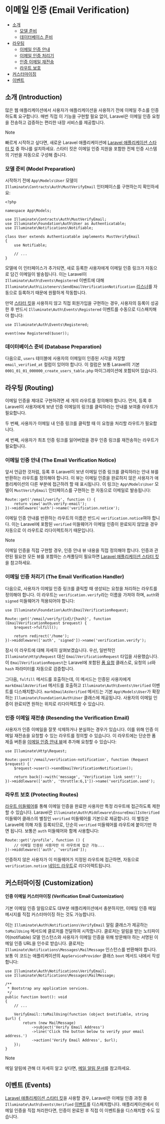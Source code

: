 # 이메일 인증 (Email Verification)

- [소개](#introduction)
    - [모델 준비](#model-preparation)
    - [데이터베이스 준비](#database-preparation)
- [라우팅](#verification-routing)
    - [이메일 인증 안내](#the-email-verification-notice)
    - [이메일 인증 처리기](#the-email-verification-handler)
    - [인증 이메일 재전송](#resending-the-verification-email)
    - [라우트 보호](#protecting-routes)
- [커스터마이징](#customization)
- [이벤트](#events)

<a name="introduction"></a>
## 소개 (Introduction)

많은 웹 애플리케이션에서 사용자가 애플리케이션을 사용하기 전에 이메일 주소를 인증하도록 요구합니다. 매번 직접 이 기능을 구현할 필요 없이, Laravel은 이메일 인증 요청을 전송하고 검증하는 편리한 내장 서비스를 제공합니다.

> [!NOTE]  
> 빠르게 시작하고 싶다면, 새로운 Laravel 애플리케이션에 [Laravel 애플리케이션 스타터 킷](/docs/11.x/starter-kits) 중 하나를 설치하세요. 스타터 킷은 이메일 인증 지원을 포함한 전체 인증 시스템의 기반을 자동으로 구성해 줍니다.

<a name="model-preparation"></a>
### 모델 준비 (Model Preparation)

시작하기 전에 `App\Models\User` 모델이 `Illuminate\Contracts\Auth\MustVerifyEmail` 인터페이스를 구현하는지 확인하세요:

```
<?php

namespace App\Models;

use Illuminate\Contracts\Auth\MustVerifyEmail;
use Illuminate\Foundation\Auth\User as Authenticatable;
use Illuminate\Notifications\Notifiable;

class User extends Authenticatable implements MustVerifyEmail
{
    use Notifiable;

    // ...
}
```

모델에 이 인터페이스가 추가되면, 새로 등록한 사용자에게 이메일 인증 링크가 자동으로 담긴 이메일이 발송됩니다. 이는 Laravel이 `Illuminate\Auth\Events\Registered` 이벤트에 대해 `Illuminate\Auth\Listeners\SendEmailVerificationNotification` [리스너](/docs/11.x/events)를 자동으로 등록하기 때문에 원활하게 작동합니다.

만약 [스타터 킷](/docs/11.x/starter-kits)을 사용하지 않고 직접 회원가입을 구현하는 경우, 사용자의 등록이 성공한 후 반드시 `Illuminate\Auth\Events\Registered` 이벤트를 수동으로 디스패치해야 합니다:

```
use Illuminate\Auth\Events\Registered;

event(new Registered($user));
```

<a name="database-preparation"></a>
### 데이터베이스 준비 (Database Preparation)

다음으로, `users` 테이블에 사용자의 이메일이 인증된 시각을 저장할 `email_verified_at` 컬럼이 있어야 합니다. 이 컬럼은 보통 Laravel의 기본 `0001_01_01_000000_create_users_table.php` 마이그레이션에 포함되어 있습니다.

<a name="verification-routing"></a>
## 라우팅 (Routing)

이메일 인증을 제대로 구현하려면 세 개의 라우트를 정의해야 합니다. 먼저, 등록 후 Laravel이 사용자에게 보낸 인증 이메일의 링크를 클릭하라는 안내를 보여줄 라우트가 필요합니다.

두 번째, 사용자가 이메일 내 인증 링크를 클릭할 때 이 요청을 처리할 라우트가 필요합니다.

세 번째, 사용자가 최초 인증 링크를 잃어버렸을 경우 인증 링크를 재전송하는 라우트가 필요합니다.

<a name="the-email-verification-notice"></a>
### 이메일 인증 안내 (The Email Verification Notice)

앞서 언급한 것처럼, 등록 후 Laravel이 보낸 이메일 인증 링크를 클릭하라는 안내 뷰를 반환하는 라우트를 정의해야 합니다. 이 뷰는 이메일 인증을 완료하지 않은 사용자가 애플리케이션의 다른 부분에 접근하려 할 때 표시됩니다. 이 링크는 `App\Models\User` 모델이 `MustVerifyEmail` 인터페이스를 구현하는 한 자동으로 이메일로 발송됩니다:

```
Route::get('/email/verify', function () {
    return view('auth.verify-email');
})->middleware('auth')->name('verification.notice');
```

이메일 인증 안내를 반환하는 라우트의 이름은 반드시 `verification.notice`여야 합니다. 이는 Laravel에 포함된 `verified` 미들웨어가 이메일 인증이 완료되지 않았을 경우 자동으로 이 라우트로 리다이렉트하기 때문입니다.

> [!NOTE]  
> 이메일 인증을 직접 구현할 경우, 인증 안내 뷰 내용을 직접 정의해야 합니다. 인증과 관련된 필요한 모든 뷰를 포함하는 스캐폴딩이 필요하면 [Laravel 애플리케이션 스타터 킷](/docs/11.x/starter-kits)을 참고하세요.

<a name="the-email-verification-handler"></a>
### 이메일 인증 처리기 (The Email Verification Handler)

다음으로, 사용자가 이메일 인증 링크를 클릭할 때 생성되는 요청을 처리하는 라우트를 정의해야 합니다. 이 라우트는 `verification.verify`라는 이름을 가져야 하며, `auth`와 `signed` 미들웨어가 적용되어야 합니다:

```
use Illuminate\Foundation\Auth\EmailVerificationRequest;

Route::get('/email/verify/{id}/{hash}', function (EmailVerificationRequest $request) {
    $request->fulfill();

    return redirect('/home');
})->middleware(['auth', 'signed'])->name('verification.verify');
```

잠시 이 라우트에 대해 자세히 살펴보겠습니다. 우선, 일반적인 `Illuminate\Http\Request` 대신 `EmailVerificationRequest` 타입을 사용했습니다. 이 `EmailVerificationRequest`는 Laravel에 포함된 [폼 요청](/docs/11.x/validation#form-request-validation) 클래스로, 요청의 `id`와 `hash` 파라미터를 자동으로 검증합니다.

그다음, `fulfill` 메서드를 호출하는데, 이 메서드는 인증된 사용자에게 `markEmailAsVerified` 메서드를 호출하고 `Illuminate\Auth\Events\Verified` 이벤트를 디스패치합니다. `markEmailAsVerified` 메서드는 기본 `App\Models\User`가 확장하는 `Illuminate\Foundation\Auth\User` 클래스에 제공됩니다. 사용자의 이메일 인증이 완료되면 원하는 위치로 리다이렉트할 수 있습니다.

<a name="resending-the-verification-email"></a>
### 인증 이메일 재전송 (Resending the Verification Email)

사용자가 인증 이메일을 잘못 삭제하거나 분실하는 경우가 있습니다. 이를 위해 인증 이메일 재전송을 요청할 수 있는 라우트를 정의할 수 있습니다. 이 라우트에는 단순한 폼 제출 버튼을 [이메일 인증 안내 뷰](#the-email-verification-notice)에 추가해 요청할 수 있습니다:

```
use Illuminate\Http\Request;

Route::post('/email/verification-notification', function (Request $request) {
    $request->user()->sendEmailVerificationNotification();

    return back()->with('message', 'Verification link sent!');
})->middleware(['auth', 'throttle:6,1'])->name('verification.send');
```

<a name="protecting-routes"></a>
### 라우트 보호 (Protecting Routes)

[라우트 미들웨어](/docs/11.x/middleware)를 통해 이메일 인증을 완료한 사용자만 특정 라우트에 접근하도록 제한할 수 있습니다. Laravel은 `Illuminate\Auth\Middleware\EnsureEmailIsVerified` 미들웨어 클래스의 별칭인 `verified` 미들웨어를 기본으로 제공합니다. 이 별칭은 Laravel에 의해 자동 등록되므로, 단순히 `verified` 미들웨어를 라우트에 붙이기만 하면 됩니다. 보통은 `auth` 미들웨어와 함께 사용합니다:

```
Route::get('/profile', function () {
    // 이메일 인증된 사용자만 이 라우트에 접근 가능...
})->middleware(['auth', 'verified']);
```

인증하지 않은 사용자가 이 미들웨어가 지정된 라우트에 접근하면, 자동으로 `verification.notice` [네임드 라우트](/docs/11.x/routing#named-routes)로 리다이렉트됩니다.

<a name="customization"></a>
## 커스터마이징 (Customization)

<a name="verification-email-customization"></a>
#### 인증 이메일 커스터마이징 (Verification Email Customization)

기본 이메일 인증 알림으로도 대부분 애플리케이션에서 충분하지만, 이메일 인증 메일 메시지를 직접 커스터마이징 하는 것도 가능합니다.

이는 `Illuminate\Auth\Notifications\VerifyEmail` 알림 클래스가 제공하는 `toMailUsing` 메서드에 클로저를 전달하여 시작합니다. 클로저는 알림을 받는 노티파이어(notifiable) 모델 인스턴스와 사용자가 이메일 인증을 위해 방문해야 하는 서명된 이메일 인증 URL을 인수로 받습니다. 클로저는 `Illuminate\Notifications\Messages\MailMessage` 인스턴스를 반환해야 합니다. 보통 이 코드는 애플리케이션의 `AppServiceProvider` 클래스 `boot` 메서드 내에서 작성합니다:

```
use Illuminate\Auth\Notifications\VerifyEmail;
use Illuminate\Notifications\Messages\MailMessage;

/**
 * Bootstrap any application services.
 */
public function boot(): void
{
    // ...

    VerifyEmail::toMailUsing(function (object $notifiable, string $url) {
        return (new MailMessage)
            ->subject('Verify Email Address')
            ->line('Click the button below to verify your email address.')
            ->action('Verify Email Address', $url);
    });
}
```

> [!NOTE]  
> 메일 알림에 관해 더 자세히 알고 싶다면, [메일 알림 문서](/docs/11.x/notifications#mail-notifications)를 참고하세요.

<a name="events"></a>
## 이벤트 (Events)

[Laravel 애플리케이션 스타터 킷](/docs/11.x/starter-kits)을 사용할 경우, Laravel은 이메일 인증 과정 중 `Illuminate\Auth\Events\Verified` [이벤트](/docs/11.x/events)를 디스패치합니다. 애플리케이션에서 이메일 인증을 직접 처리한다면, 인증이 완료된 후 직접 이 이벤트들을 디스패치할 수도 있습니다.